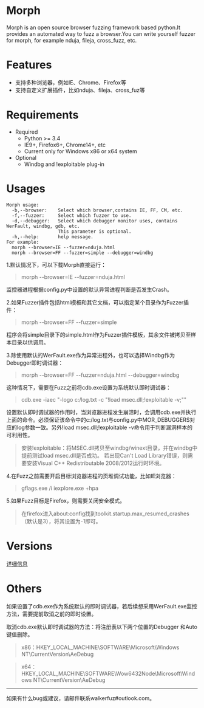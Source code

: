 # Morph

Morph is an open source browser fuzzing framework based python.It provides an automated way to fuzz a browser.You can write yourself fuzzer for morph, for example nduja, fileja, cross_fuzz, etc.

# Features

* 支持多种浏览器，例如IE、Chrome、Firefox等
* 支持自定义扩展插件，比如nduja、fileja、cross_fuz等

# Requirements

* Required
    * Python >= 3.4
    * IE9+, Firefox6+, Chrome14+, etc
    * Current only for Windows x86 or x64 system
* Optional
    * Windbg and !exploitable plug-in

# Usages

	Morph usage:
	  -b,--browser:    Select which browser,contains IE, FF, CM, etc.
	  -f,--fuzzer:     Select which fuzzer to use.
	  -d,--debugger:   Select which debugger monitor uses, contains WerFault, windbg, gdb, etc.
					   This parameter is optional.
	  -h,--help:       help message.
	For example:
	  morph --browser=IE --fuzzer=nduja.html
	  morph --browser=FF --fuzzer=simple --debugger=windbg

1.默认情况下，可以下载Morph直接运行：

> morph --browser=IE --fuzzer=nduja.html

监控器进程根据config.py中设置的默认异常进程判断是否发生Crash。

2.如果Fuzzer插件包括html模板和其它文档，可以指定某个目录作为Fuzzer插件：

> morph --browser=FF --fuzzer=simple

程序会将simple目录下的simple.html作为Fuzzer插件模板，其余文件被拷贝至样本目录以供调用。

3.除使用默认的WerFault.exe作为异常进程外，也可以选择Windbg作为Debugger即时调试器：

> morph --browser=FF --fuzzer=nduja.html --debugger=windbg

这种情况下，需要在Fuzz之前将cdb.exe设置为系统默认即时调试器：

> cdb.exe -iaec "-logo c:/log.txt -c \"!load msec.dll;!exploitable -v;\""

设置默认即时调试器的作用时，当浏览器进程发生崩溃时，会调用cdb.exe并执行上面的命令。必须保证该命令中的c:/log.txt与config.py中MOR_DEBUGGERS对应的log参数一致。另外!load msec.dll;!exploitable -v命令用于判断漏洞样本的可利用性。

> 安装!exploitable：将MSEC.dll拷贝至windbg/winext目录，并在windbg中提前测试load msec.dll是否成功。
若出现Can't Load Library错误，则需要安装Visual C++ Redistributable 2008/2012运行时环境。

4.在Fuzz之前需要开启目标浏览器进程的页堆调试功能，比如IE浏览器：

> gflags.exe /i iexplore.exe +hpa

5.如果Fuzz目标是Firefox，则需要关闭安全模式。
> 在firefox进入about:config找到toolkit.startup.max_resumed_crashes（默认是3），将其设置为-1即可。

# Versions
	
[详细信息](https://github.com/walkerfuz/morph/blob/master/versions.md)

# Others

如果设置了cdb.exe作为系统默认的即时调试器，若后续想采用WerFault.exe监控方法，需要提前取消之前的即时设置。

取消cdb.exe默认即时调试器的方法：将注册表以下两个位置的Debugger 和Auto键值删除。

> x86：HKEY_LOCAL_MACHINE\SOFTWARE\Microsoft\Windows NT\CurrentVersion\AeDebug

> x64： HKEY_LOCAL_MACHINE\SOFTWARE\Wow6432Node\Microsoft\Windows NT\CurrentVersion\AeDebug

------

如果有什么bug或建议，请邮件联系walkerfuz#outlook.com。
